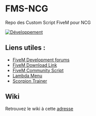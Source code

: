 # FMS-NCG
Repo des Custom Script FiveM pour NCG

[![Développement](https://img.shields.io/badge/Development-In%20progress-brightgreen.svg)](#)

## Liens utiles :
* [FiveM Development forums](https://forum.fivem.net/c/development)
* [FiveM Download Link](https://forum.fivem.net/t/fivem-release-topic/89)
* [FiveM Community Script](https://github.com/FiveM-Scripts)
* [Lambda Menu](https://drive.google.com/file/d/0B65LId6rh6PlWW1jbVdndUVCLVk/view)
* [Scorpion Trainer](https://forum.fivem.net/t/wip-scorpion-trainer/8175)

## Wiki
Retrouvez le wiki à cette [adresse](https://github.com/NastyZ98/FMS-NCG/wiki)
